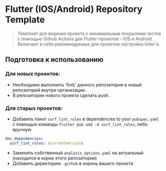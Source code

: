 # Flutter (IOS/Android) Repository Template

> Темплейт для ведения проекта с минимальным покрытием тестов с помощью Github Actions для Flutter-проектов - IOS и Android. Включает в себя рекомендуемые для проектов настройки linter'а.


## Подготовка к использованию
### Для новых проектов:
  * Необходимо выполнить 'fork' данного репозитория в новый репозиторий внутри организации.
  * В репозитории нового проекта сделать push.
### Для старых проектов:
  * Добавить пакет `surf_lint_rules` в dependencies to your `pubspec.yaml` с помощью команды `flutter pub add -d surf_lint_rules`, либо вручную
  
```yaml
dev_dependencies:
  surf_lint_rules: $currentVersion$
```
  * Заменить собственный `analysis_options.yaml` на актуальный (находится в корне этого репозитория)
  * Добавить директорию `.github` в корень вашего проекта
